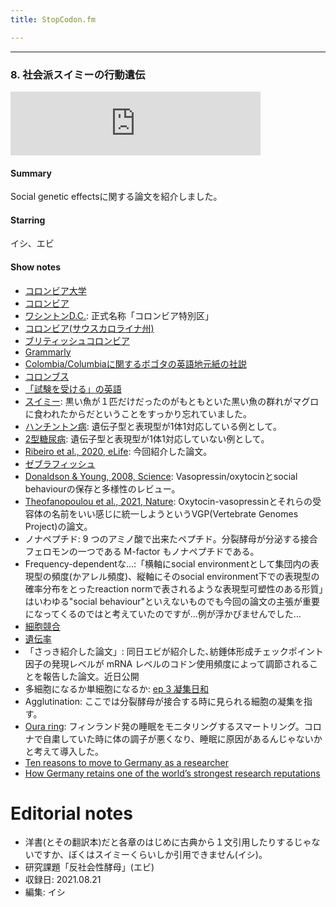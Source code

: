 ```yaml
---
title: StopCodon.fm

---
```

-------
### 8. 社会派スイミーの行動遺伝

<iframe src="https://anchor.fm/stopcodon/embed/episodes/8-e175vns" height="102px" width="400px" frameborder="0" scrolling="no"></iframe>

#### Summary
Social genetic effectsに関する論文を紹介しました。

#### Starring
イシ、エビ

#### Show notes
+ [コロンビア大学](https://ja.wikipedia.org/wiki/コロンビア大学)
+ [コロンビア](https://ja.wikipedia.org/wiki/コロンビア)
+ [ワシントンD.C.](https://ja.wikipedia.org/wiki/ワシントンD.C.): 正式名称「コロンビア特別区」
+ [コロンビア(サウスカロライナ州)](https://ja.wikipedia.org/wiki/コロンビア_(サウスカロライナ州))
+ [ブリティッシュコロンビア](https://ja.wikipedia.org/wiki/ブリティッシュコロンビア)
+ [Grammarly](https://www.grammarly.com/)
+ [Colombia/Columbiaに関するボゴタの英語地元紙の社説](http://thecitypaperbogota.com/opinion/columbia-vs-colombia/1576)
+ [コロンブス](https://ja.wikipedia.org/wiki/クリストファー・コロンブス)
+ [「試験を受ける」の英語](https://www.quora.com/Do-you-write-take-or-give-an-exam)
+ [スイミー](https://www.amazon.co.jp/スイミー―ちいさなかしこいさかなのはなし-レオ・レオニ/dp/4769020015): 黒い魚が１匹だけだったのがもともといた黒い魚の群れがマグロに食われたからだということをすっかり忘れていました。
+ [ハンチントン病](https://ja.wikipedia.org/wiki/ハンチントン病): 遺伝子型と表現型が1体1対応している例として。
+ [2型糖尿病](https://ja.wikipedia.org/wiki/2型糖尿病): 遺伝子型と表現型が1体1対応していない例として。
+ [Ribeiro et al., 2020, eLife](https://elifesciences.org/articles/56973): 今回紹介した論文。
+ [ゼブラフィッシュ](https://ja.wikipedia.org/wiki/ゼブラフィッシュ)
+ [Donaldson & Young, 2008, Science](https://science.sciencemag.org/content/322/5903/900.long): Vasopressin/oxytocinとsocial behaviourの保存と多様性のレビュー。
+ [Theofanopoulou et al., 2021, Nature](https://www.nature.com/articles/s41586-020-03040-7): Oxytocin-vasopressinとそれらの受容体の名前をいい感じに統一しようというVGP(Vertebrate Genomes Project)の論文。
+ ノナペプチド: 9 つのアミノ酸で出来たペプチド。分裂酵母が分泌する接合フェロモンの一つである M-factor もノナペプチドである。
+ Frequency-dependentな…:「横軸にsocial environmentとして集団内の表現型の頻度(かアレル頻度)、縦軸にそのsocial environment下での表現型の確率分布をとったreaction normで表されるような表現型可塑性のある形質」はいわゆる"social behaviour"といえないものでも今回の論文の主張が重要になってくるのではと考えていたのですが…例が浮かびませんでした…
+ [細胞競合](http://leading.lifesciencedb.jp/6-e008)
+ [遺伝率](https://ja.wikipedia.org/wiki/遺伝率)
+ 「さっき紹介した論文」: 同日エビが紹介した､紡錘体形成チェックポイント因子の発現レベルが mRNA レベルのコドン使用頻度によって調節されることを報告した論文。近日公開
+ 多細胞になるか単細胞になるか: [ep 3 凝集日和](https://anchor.fm/stopcodon/episodes/3-e147tnq)
+ Agglutination: ここでは分裂酵母が接合する時に見られる細胞の凝集を指す。
+ [Oura ring](https://ouraring.com/): フィンランド発の睡眠をモニタリングするスマートリング。コロナで自粛していた時に体の調子が悪くなり、睡眠に原因があるんじゃないかと考えて導入した。
+ [Ten reasons to move to Germany as a researcher](https://www.nature.com/articles/d41586-019-00912-5)
+ [How Germany retains one of the world’s strongest research reputations](https://www.nature.com/articles/d41586-020-03318-w)


# Editorial notes
+ 洋書(とその翻訳本)だと各章のはじめに古典から１文引用したりするじゃないですか、ぼくはスイミーくらいしか引用できません(イシ)。
+ 研究課題「反社会性酵母」(エビ)
+ 収録日: 2021.08.21
+ 編集: イシ
